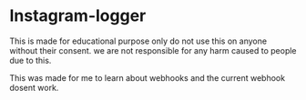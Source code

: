 # Instagram-logger

This is made for educational purpose only do not use this on anyone without their consent.
we are not responsible for any harm caused to people due to this.

This was made for me to learn about webhooks and the current webhook dosent work.
